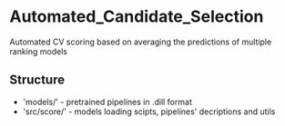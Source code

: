 # Automated_Candidate_Selection

Automated CV scoring based on averaging the predictions of multiple ranking models

## Structure 

- 'models/' - pretrained pipelines in .dill format
- 'src/score/' - models loading scipts, pipelines' decriptions and utils
  
